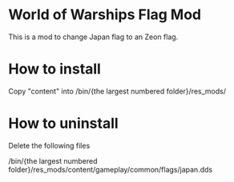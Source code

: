 # World of Warships Flag Mod

This is a mod to change Japan flag to an Zeon flag.

# How to install 

Copy "content" into /bin/{the largest numbered folder}/res_mods/

# How to uninstall

Delete the following files

/bin/{the largest numbered folder}/res_mods/content/gameplay/common/flags/japan.dds

